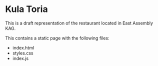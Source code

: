 # Kula Toria

This is a draft representation of the restaurant located in East Assembly KAG.

This contains a static page with the following files:
- index.html
- styles.css
- index.js

